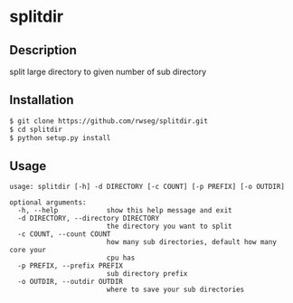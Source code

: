 # splitdir

## Description

split large directory to given number of sub directory

## Installation

```bash
$ git clone https://github.com/rwseg/splitdir.git
$ cd splitdir
$ python setup.py install
```

## Usage

```
usage: splitdir [-h] -d DIRECTORY [-c COUNT] [-p PREFIX] [-o OUTDIR]

optional arguments:
  -h, --help            show this help message and exit
  -d DIRECTORY, --directory DIRECTORY
                        the directory you want to split
  -c COUNT, --count COUNT
                        how many sub directories, default how many core your
                        cpu has
  -p PREFIX, --prefix PREFIX
                        sub directory prefix
  -o OUTDIR, --outdir OUTDIR
                        where to save your sub directories
```